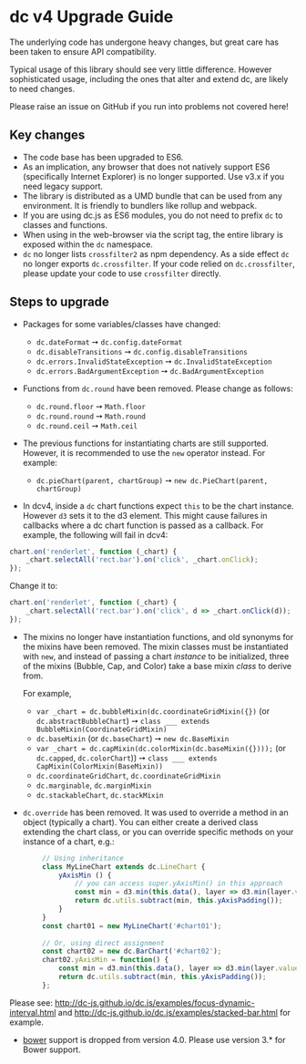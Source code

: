 # dc v4 Upgrade Guide

The underlying code has undergone heavy changes, but great care has been
taken to ensure API compatibility.

Typical usage of this library should see very little difference.
However sophisticated usage, including the ones that alter and extend
dc, are likely to need changes.

Please raise an issue on GitHub if you run into problems not covered here!

## Key changes

- The code base has been upgraded to ES6.
- As an implication, any browser that does not natively support ES6 (specifically
  Internet Explorer) is no longer supported. Use v3.x if you need legacy support.
- The library is distributed as a UMD bundle that can be used from any environment.
  It is friendly to bundlers like rollup and webpack.
- If you are using dc.js as ES6 modules, you do not need to prefix `dc`
  to classes and functions.
- When using in the web-browser via the script tag, the entire library is exposed
  within the `dc` namespace.
- `dc` no longer lists `crossfilter2` as npm dependency.
  As a side effect `dc` no longer exports `dc.crossfilter`.
  If your code relied on `dc.crossfilter`, please update your code to use `crossfilter` directly.

## Steps to upgrade

- Packages for some variables/classes have changed:

    - `dc.dateFormat` &#10137; `dc.config.dateFormat`
    - `dc.disableTransitions` &#10137; `dc.config.disableTransitions`
    - `dc.errors.InvalidStateException` &#10137; `dc.InvalidStateException`
    - `dc.errors.BadArgumentException` &#10137; `dc.BadArgumentException`

- Functions from `dc.round` have been removed.
  Please change as follows:

    - `dc.round.floor` &#10137; `Math.floor`
    - `dc.round.round` &#10137; `Math.round`
    - `dc.round.ceil` &#10137; `Math.ceil`

- The previous functions for instantiating charts are still supported.
  However, it is recommended to use the `new` operator instead. For example:

    - `dc.pieChart(parent, chartGroup)` &#10137; `new dc.PieChart(parent, chartGroup)`

- In dcv4, inside a `dc` chart functions expect `this` to be the chart
  instance. However `d3` sets it to the d3 element.
  This might cause failures in callbacks where a dc chart function
  is passed as a callback. For example, the following will fail in dcv4:

```javascript
chart.on('renderlet', function (_chart) {
    _chart.selectAll('rect.bar').on('click', _chart.onClick);
});
```

Change it to:

```javascript
chart.on('renderlet', function (_chart) {
    _chart.selectAll('rect.bar').on('click', d => _chart.onClick(d));
});
```

- The mixins no longer have instantiation functions, and old synonyms for the mixins have been
  removed. The mixin classes must be instantiated with `new`, and instead of passing a chart
  *instance* to be initialized, three of the mixins (Bubble, Cap, and Color) take a base mixin
  *class* to derive from.

  For example,

    - `var _chart = dc.bubbleMixin(dc.coordinateGridMixin({})` (or `dc.abstractBubbleChart`) &#10137; `class ___ extends BubbleMixin(CoordinateGridMixin)`
    - `dc.baseMixin` (or `dc.baseChart`) &#10137; `new dc.BaseMixin`
    - `var _chart = dc.capMixin(dc.colorMixin(dc.baseMixin({})));` (or `dc.capped`, `dc.colorChart`)) &#10137; `class ___ extends CapMixin(ColorMixin(BaseMixin))`
    - `dc.coordinateGridChart`, `dc.coordinateGridMixin`
    - `dc.marginable`, `dc.marginMixin`
    - `dc.stackableChart`, `dc.stackMixin`

- `dc.override` has been removed.
   It was used to override a method in an object (typically a chart).
   You can either create a derived class extending the chart class,
   or you can override specific methods on your instance of a chart, e.g.:
   
```javascript
        // Using inheritance
        class MyLineChart extends dc.LineChart {
            yAxisMin () {
                // you can access super.yAxisMin() in this approach
                const min = d3.min(this.data(), layer => d3.min(layer.values, p => p.y + p.y0));
                return dc.utils.subtract(min, this.yAxisPadding());
            }
        }
        const chart01 = new MyLineChart('#chart01');
    
        // Or, using direct assignment
        const chart02 = new dc.BarChart('#chart02');
        chart02.yAxisMin = function() {
            const min = d3.min(this.data(), layer => d3.min(layer.values, p => p.y + p.y0));
            return dc.utils.subtract(min, this.yAxisPadding());
        };
```
   Please see: 
   http://dc-js.github.io/dc.js/examples/focus-dynamic-interval.html
   and http://dc-js.github.io/dc.js/examples/stacked-bar.html
   for example.

- [bower](https://bower.io/) support is dropped from version 4.0. Please use version 3.* for
   Bower support.

